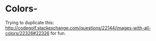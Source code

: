 Colors-
=======

Trying to duplicate this: http://codegolf.stackexchange.com/questions/22144/images-with-all-colors/22326#22326 for fun.

